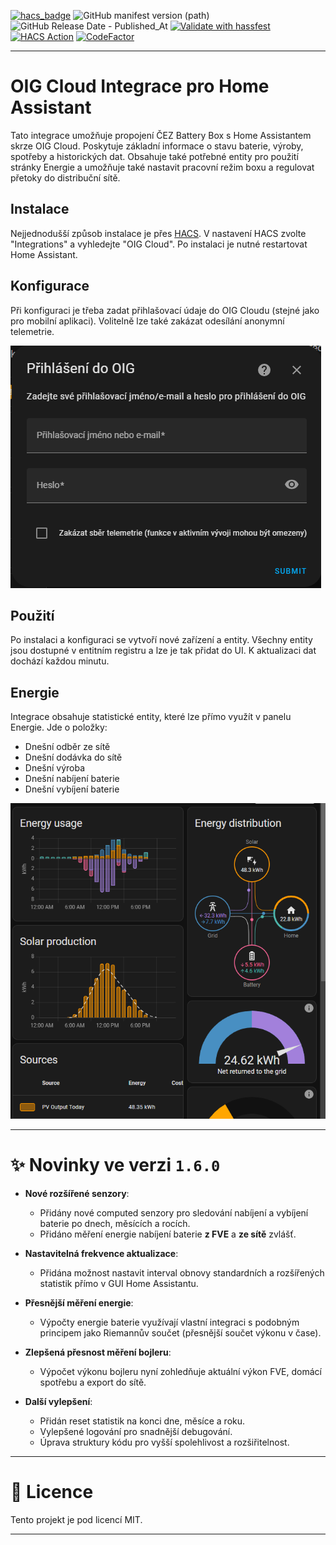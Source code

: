 [![hacs_badge](https://img.shields.io/badge/HACS-Custom-41BDF5.svg)](https://github.com/hacs/integration)
![GitHub manifest version (path)](https://img.shields.io/github/manifest-json/v/psimsa/oig_cloud?filename=custom_components%2Foig_cloud%2Fmanifest.json)
![GitHub Release Date - Published_At](https://img.shields.io/github/release-date/psimsa/oig_cloud)
[![Validate with hassfest](https://github.com/psimsa/oig_cloud/actions/workflows/hassfest.yml/badge.svg)](https://github.com/psimsa/oig_cloud/actions/workflows/hassfest.yml)
[![HACS Action](https://github.com/psimsa/oig_cloud/actions/workflows/hacs.yml/badge.svg)](https://github.com/psimsa/oig_cloud/actions/workflows/hacs.yml)
[![CodeFactor](https://www.codefactor.io/repository/github/psimsa/oig_cloud/badge)](https://www.codefactor.io/repository/github/psimsa/oig_cloud)

---

# OIG Cloud Integrace pro Home Assistant

Tato integrace umožňuje propojení ČEZ Battery Box s Home Assistantem skrze OIG Cloud. Poskytuje základní informace o stavu baterie, výroby, spotřeby a historických dat. Obsahuje také potřebné entity pro použití stránky Energie a umožňuje také nastavit pracovní režim boxu a regulovat přetoky do distribuční sítě.

## Instalace

Nejjednodušší způsob instalace je přes [HACS](https://hacs.xyz/). V nastavení HACS zvolte "Integrations" a vyhledejte "OIG Cloud". Po instalaci je nutné restartovat Home Assistant.

## Konfigurace

Při konfiguraci je třeba zadat přihlašovací údaje do OIG Cloudu (stejné jako pro mobilní aplikaci). Volitelně lze také zakázat odesílání anonymní telemetrie.

![Konfigurace](./docs/login.png)

## Použití

Po instalaci a konfiguraci se vytvoří nové zařízení a entity. Všechny entity jsou dostupné v entitním registru a lze je tak přidat do UI. K aktualizaci dat dochází každou minutu.

## Energie

Integrace obsahuje statistické entity, které lze přímo využít v panelu Energie. Jde o položky:

- Dnešní odběr ze sítě
- Dnešní dodávka do sítě
- Dnešní výroba
- Dnešní nabíjení baterie
- Dnešní vybíjení baterie

![Energie](./docs/energy.png)

---

# ✨ Novinky ve verzi `1.6.0`

- **Nové rozšířené senzory**:

  - Přidány nové computed senzory pro sledování nabíjení a vybíjení baterie po dnech, měsících a rocích.
  - Přidáno měření energie nabíjení baterie **z FVE** a **ze sítě** zvlášť.

- **Nastavitelná frekvence aktualizace**:

  - Přidána možnost nastavit interval obnovy standardních a rozšířených statistik přímo v GUI Home Assistantu.

- **Přesnější měření energie**:

  - Výpočty energie baterie využívají vlastní integraci s podobným principem jako Riemannův součet (přesnější součet výkonu v čase).

- **Zlepšená přesnost měření bojleru**:

  - Výpočet výkonu bojleru nyní zohledňuje aktuální výkon FVE, domácí spotřebu a export do sítě.

- **Další vylepšení**:
  - Přidán reset statistik na konci dne, měsíce a roku.
  - Vylepšené logování pro snadnější debugování.
  - Úprava struktury kódu pro vyšší spolehlivost a rozšiřitelnost.

---

# 📜 Licence

Tento projekt je pod licencí MIT.

---
